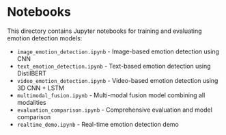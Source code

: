 # Notebooks

This directory contains Jupyter notebooks for training and evaluating emotion detection models:

- `image_emotion_detection.ipynb` - Image-based emotion detection using CNN
- `text_emotion_detection.ipynb` - Text-based emotion detection using DistilBERT
- `video_emotion_detection.ipynb` - Video-based emotion detection using 3D CNN + LSTM
- `multimodal_fusion.ipynb` - Multi-modal fusion model combining all modalities
- `evaluation_comparison.ipynb` - Comprehensive evaluation and model comparison
- `realtime_demo.ipynb` - Real-time emotion detection demo